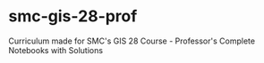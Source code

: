 # smc-gis-28-prof
Curriculum made for SMC's GIS 28 Course - Professor's Complete Notebooks with Solutions
